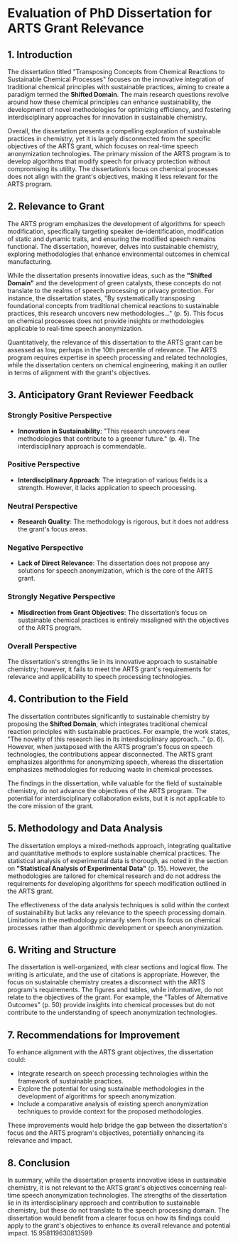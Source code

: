 # Evaluation of PhD Dissertation for ARTS Grant Relevance

## 1. Introduction
The dissertation titled "Transposing Concepts from Chemical Reactions to Sustainable Chemical Processes" focuses on the innovative integration of traditional chemical principles with sustainable practices, aiming to create a paradigm termed the **Shifted Domain**. The main research questions revolve around how these chemical principles can enhance sustainability, the development of novel methodologies for optimizing efficiency, and fostering interdisciplinary approaches for innovation in sustainable chemistry.

Overall, the dissertation presents a compelling exploration of sustainable practices in chemistry, yet it is largely disconnected from the specific objectives of the ARTS grant, which focuses on real-time speech anonymization technologies. The primary mission of the ARTS program is to develop algorithms that modify speech for privacy protection without compromising its utility. The dissertation’s focus on chemical processes does not align with the grant's objectives, making it less relevant for the ARTS program.

## 2. Relevance to Grant
The ARTS program emphasizes the development of algorithms for speech modification, specifically targeting speaker de-identification, modification of static and dynamic traits, and ensuring the modified speech remains functional. The dissertation, however, delves into sustainable chemistry, exploring methodologies that enhance environmental outcomes in chemical manufacturing. 

While the dissertation presents innovative ideas, such as the **"Shifted Domain"** and the development of green catalysts, these concepts do not translate to the realms of speech processing or privacy protection. For instance, the dissertation states, "By systematically transposing foundational concepts from traditional chemical reactions to sustainable practices, this research uncovers new methodologies..." (p. 5). This focus on chemical processes does not provide insights or methodologies applicable to real-time speech anonymization.

Quantitatively, the relevance of this dissertation to the ARTS grant can be assessed as low, perhaps in the 10th percentile of relevance. The ARTS program requires expertise in speech processing and related technologies, while the dissertation centers on chemical engineering, making it an outlier in terms of alignment with the grant's objectives.

## 3. Anticipatory Grant Reviewer Feedback
### Strongly Positive Perspective
- **Innovation in Sustainability**: "This research uncovers new methodologies that contribute to a greener future." (p. 4). The interdisciplinary approach is commendable.

### Positive Perspective
- **Interdisciplinary Approach**: The integration of various fields is a strength. However, it lacks application to speech processing.

### Neutral Perspective
- **Research Quality**: The methodology is rigorous, but it does not address the grant's focus areas.

### Negative Perspective
- **Lack of Direct Relevance**: The dissertation does not propose any solutions for speech anonymization, which is the core of the ARTS grant.

### Strongly Negative Perspective
- **Misdirection from Grant Objectives**: The dissertation’s focus on sustainable chemical practices is entirely misaligned with the objectives of the ARTS program. 

### Overall Perspective
The dissertation's strengths lie in its innovative approach to sustainable chemistry; however, it fails to meet the ARTS grant's requirements for relevance and applicability to speech processing technologies.

## 4. Contribution to the Field
The dissertation contributes significantly to sustainable chemistry by proposing the **Shifted Domain**, which integrates traditional chemical reaction principles with sustainable practices. For example, the work states, "The novelty of this research lies in its interdisciplinary approach..." (p. 6). However, when juxtaposed with the ARTS program's focus on speech technologies, the contributions appear disconnected. The ARTS grant emphasizes algorithms for anonymizing speech, whereas the dissertation emphasizes methodologies for reducing waste in chemical processes.

The findings in the dissertation, while valuable for the field of sustainable chemistry, do not advance the objectives of the ARTS program. The potential for interdisciplinary collaboration exists, but it is not applicable to the core mission of the grant.

## 5. Methodology and Data Analysis
The dissertation employs a mixed-methods approach, integrating qualitative and quantitative methods to explore sustainable chemical practices. The statistical analysis of experimental data is thorough, as noted in the section on **"Statistical Analysis of Experimental Data"** (p. 15). However, the methodologies are tailored for chemical research and do not address the requirements for developing algorithms for speech modification outlined in the ARTS grant. 

The effectiveness of the data analysis techniques is solid within the context of sustainability but lacks any relevance to the speech processing domain. Limitations in the methodology primarily stem from its focus on chemical processes rather than algorithmic development or speech anonymization.

## 6. Writing and Structure
The dissertation is well-organized, with clear sections and logical flow. The writing is articulate, and the use of citations is appropriate. However, the focus on sustainable chemistry creates a disconnect with the ARTS program's requirements. The figures and tables, while informative, do not relate to the objectives of the grant. For example, the "Tables of Alternative Outcomes" (p. 50) provide insights into chemical processes but do not contribute to the understanding of speech anonymization technologies.

## 7. Recommendations for Improvement
To enhance alignment with the ARTS grant objectives, the dissertation could:
- Integrate research on speech processing technologies within the framework of sustainable practices.
- Explore the potential for using sustainable methodologies in the development of algorithms for speech anonymization.
- Include a comparative analysis of existing speech anonymization techniques to provide context for the proposed methodologies.

These improvements would help bridge the gap between the dissertation's focus and the ARTS program's objectives, potentially enhancing its relevance and impact.

## 8. Conclusion
In summary, while the dissertation presents innovative ideas in sustainable chemistry, it is not relevant to the ARTS grant's objectives concerning real-time speech anonymization technologies. The strengths of the dissertation lie in its interdisciplinary approach and contribution to sustainable chemistry, but these do not translate to the speech processing domain. The dissertation would benefit from a clearer focus on how its findings could apply to the grant's objectives to enhance its overall relevance and potential impact. 15.958119630813599